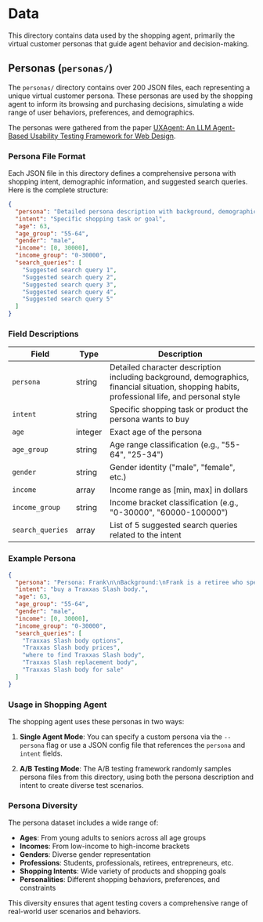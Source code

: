 # Data

This directory contains data used by the shopping agent, primarily the virtual customer personas that guide agent behavior and decision-making.

## Personas (`personas/`)

The `personas/` directory contains over 200 JSON files, each representing a unique virtual customer persona. These personas are used by the shopping agent to inform its browsing and purchasing decisions, simulating a wide range of user behaviors, preferences, and demographics.

The personas were gathered from the paper [UXAgent: An LLM Agent-Based Usability Testing Framework for Web Design](https://arxiv.org/abs/2502.12561).

### Persona File Format

Each JSON file in this directory defines a comprehensive persona with shopping intent, demographic information, and suggested search queries. Here is the complete structure:

```json
{
  "persona": "Detailed persona description with background, demographics, financial situation, shopping habits, and personal style",
  "intent": "Specific shopping task or goal",
  "age": 63,
  "age_group": "55-64",
  "gender": "male",
  "income": [0, 30000],
  "income_group": "0-30000",
  "search_queries": [
    "Suggested search query 1",
    "Suggested search query 2",
    "Suggested search query 3",
    "Suggested search query 4",
    "Suggested search query 5"
  ]
}
```

### Field Descriptions

| Field | Type | Description |
|-------|------|-------------|
| `persona` | string | Detailed character description including background, demographics, financial situation, shopping habits, professional life, and personal style |
| `intent` | string | Specific shopping task or product the persona wants to buy |
| `age` | integer | Exact age of the persona |
| `age_group` | string | Age range classification (e.g., "55-64", "25-34") |
| `gender` | string | Gender identity ("male", "female", etc.) |
| `income` | array | Income range as [min, max] in dollars |
| `income_group` | string | Income bracket classification (e.g., "0-30000", "60000-100000") |
| `search_queries` | array | List of 5 suggested search queries related to the intent |

### Example Persona

```json
{
  "persona": "Persona: Frank\n\nBackground:\nFrank is a retiree who spends his time pursuing his hobbies and taking care of his family. After working blue-collar jobs for most of his life, he's now enjoying his golden years with a modest income.\n\nDemographics:\nAge: 63\nGender: Male\nEducation: High school diploma\nProfession: Retired\nIncome: $25,000\n\nFinancial Situation:\nFrank lives on a fixed income from his pension and Social Security benefits. He is careful with his spending, prioritizing necessities and leaving little room for frivolous purchases.\n\nShopping Habits:\nFrank tends to be a cautious shopper, taking the time to research and compare prices before making a purchase. He values quality and durability over trends, preferring to invest in items that will last. Frank often shops at local thrift stores or discount retailers to stretch his budget.\n\nPersonal Life:\nIn his retirement, Frank enjoys spending time with his grandchildren, going for walks in the park, and working on DIY projects around the house. He takes pride in his ability to fix things and often shares his skills with his family and neighbors.",
  "intent": "buy a Traxxas Slash body.",
  "age": 63,
  "age_group": "55-64",
  "gender": "male",
  "income": [0, 30000],
  "income_group": "0-30000",
  "search_queries": [
    "Traxxas Slash body options",
    "Traxxas Slash body prices", 
    "where to find Traxxas Slash body",
    "Traxxas Slash replacement body",
    "Traxxas Slash body for sale"
  ]
}
```

### Usage in Shopping Agent

The shopping agent uses these personas in two ways:

1. **Single Agent Mode**: You can specify a custom persona via the `--persona` flag or use a JSON config file that references the `persona` and `intent` fields.

2. **A/B Testing Mode**: The A/B testing framework randomly samples persona files from this directory, using both the persona description and intent to create diverse test scenarios.

### Persona Diversity

The persona dataset includes a wide range of:
- **Ages**: From young adults to seniors across all age groups
- **Incomes**: From low-income to high-income brackets  
- **Genders**: Diverse gender representation
- **Professions**: Students, professionals, retirees, entrepreneurs, etc.
- **Shopping Intents**: Wide variety of products and shopping goals
- **Personalities**: Different shopping behaviors, preferences, and constraints

This diversity ensures that agent testing covers a comprehensive range of real-world user scenarios and behaviors. 